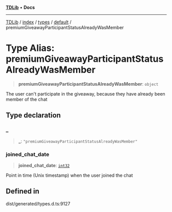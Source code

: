[**TDLib**](../../../../../../README.md) • **Docs**

***

[TDLib](../../../../../../modules.md) / [index](../../../../../README.md) / [types](../../../README.md) / [default](../README.md) / premiumGiveawayParticipantStatusAlreadyWasMember

# Type Alias: premiumGiveawayParticipantStatusAlreadyWasMember

> **premiumGiveawayParticipantStatusAlreadyWasMember**: `object`

The user can't participate in the giveaway, because they have already been member of the chat

## Type declaration

### \_

> **\_**: `"premiumGiveawayParticipantStatusAlreadyWasMember"`

### joined\_chat\_date

> **joined\_chat\_date**: [`int32`](int32.md)

Point in time (Unix timestamp) when the user joined the chat

## Defined in

dist/generated/types.d.ts:9127
